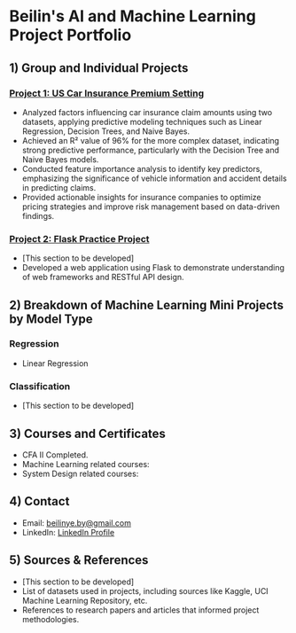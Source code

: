 # Beilin's AI and Machine Learning Project Portfolio

## 1) Group and Individual Projects

### [Project 1: US Car Insurance Premium Setting](https://github.com/BeilinYe/DS_Car_Insurance_Premium_Setting)
* Analyzed factors influencing car insurance claim amounts using two datasets, applying predictive modeling techniques such as Linear Regression, Decision Trees, and Naive Bayes.
* Achieved an R² value of 96% for the more complex dataset, indicating strong predictive performance, particularly with the Decision Tree and Naive Bayes models.
* Conducted feature importance analysis to identify key predictors, emphasizing the significance of vehicle information and accident details in predicting claims.
* Provided actionable insights for insurance companies to optimize pricing strategies and improve risk management based on data-driven findings.

### [Project 2: Flask Practice Project](https://github.com/ExampleExample2)
* [This section to be developed]
* Developed a web application using Flask to demonstrate understanding of web frameworks and RESTful API design.

## 2) Breakdown of Machine Learning Mini Projects by Model Type

### Regression
* Linear Regression

### Classification
* [This section to be developed]



## 3) Courses and Certificates
* CFA II Completed.
* Machine Learning related courses:
* System Design related courses: 

## 4) Contact
* Email: beilinye.by@gmail.com  
* LinkedIn: [LinkedIn Profile](https://www.linkedin.com/in/beilinyeby/)

## 5) Sources & References
* [This section to be developed]
* List of datasets used in projects, including sources like Kaggle, UCI Machine Learning Repository, etc.
* References to research papers and articles that informed project methodologies.
